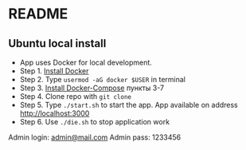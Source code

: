# README

## Ubuntu local install
- App uses Docker for local development.
- Step 1. [Install Docker](https://docs.docker.com/engine/installation/linux/ubuntulinux/#install)
- Step 2. Type `usermod -aG docker $USER` in terminal
- Step 3. [Install Docker-Compose](https://docs.docker.com/compose/install/#install-docker-compose) пункты 3-7
- Step 4. Clone repo with `git clone`
- Step 5. Type `./start.sh` to start the app. App available on address [http://localhost:3000](http://localhost:3000)
- Step 6. Use `./die.sh` to stop application work

Admin login: admin@mail.com
Admin pass:  1233456


